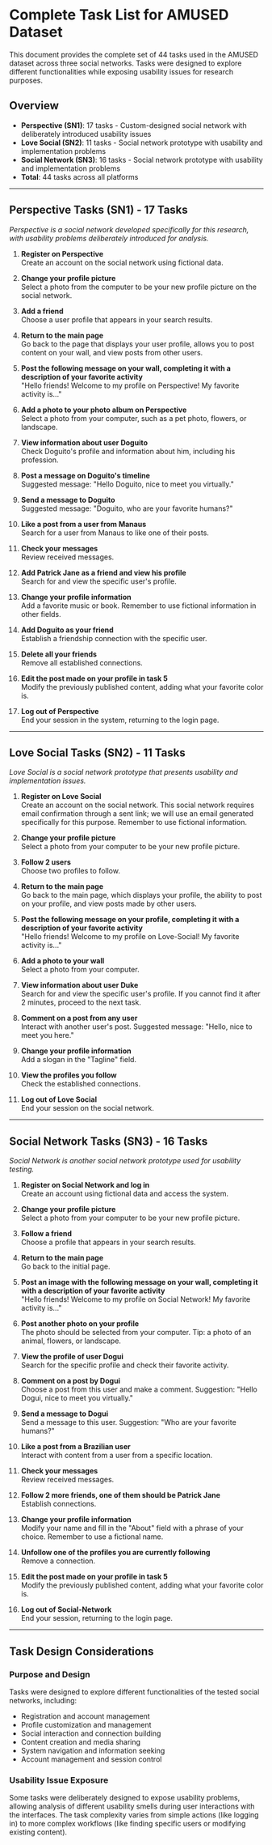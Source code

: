 # Complete Task List for AMUSED Dataset

This document provides the complete set of 44 tasks used in the AMUSED dataset across three social networks. Tasks were designed to explore different functionalities while exposing usability issues for research purposes.

## Overview

- **Perspective (SN1)**: 17 tasks - Custom-designed social network with deliberately introduced usability issues
- **Love Social (SN2)**: 11 tasks - Social network prototype with usability and implementation problems  
- **Social Network (SN3)**: 16 tasks - Social network prototype with usability and implementation problems 
- **Total**: 44 tasks across all platforms

---
## Perspective Tasks (SN1) - 17 Tasks

*Perspective is a social network developed specifically for this research, with usability problems deliberately introduced for analysis.*

1. **Register on Perspective**  
   Create an account on the social network using fictional data.

2. **Change your profile picture**  
   Select a photo from the computer to be your new profile picture on the social network.

3. **Add a friend**  
   Choose a user profile that appears in your search results.

4. **Return to the main page**  
   Go back to the page that displays your user profile, allows you to post content on your wall, and view posts from other users.

5. **Post the following message on your wall, completing it with a description of your favorite activity**  
   "Hello friends! Welcome to my profile on Perspective! My favorite activity is..."

6. **Add a photo to your photo album on Perspective**  
   Select a photo from your computer, such as a pet photo, flowers, or landscape.

7. **View information about user Doguito**  
   Check Doguito's profile and information about him, including his profession.

8. **Post a message on Doguito's timeline**  
   Suggested message: "Hello Doguito, nice to meet you virtually."

9. **Send a message to Doguito**  
   Suggested message: "Doguito, who are your favorite humans?"

10. **Like a post from a user from Manaus**  
    Search for a user from Manaus to like one of their posts.

11. **Check your messages**  
    Review received messages.

12. **Add Patrick Jane as a friend and view his profile**  
    Search for and view the specific user's profile.

13. **Change your profile information**  
    Add a favorite music or book. Remember to use fictional information in other fields.

14. **Add Doguito as your friend**  
    Establish a friendship connection with the specific user.

15. **Delete all your friends**  
    Remove all established connections.

16. **Edit the post made on your profile in task 5**  
    Modify the previously published content, adding what your favorite color is.

17. **Log out of Perspective**  
    End your session in the system, returning to the login page.

---

## Love Social Tasks (SN2) - 11 Tasks

*Love Social is a social network prototype that presents usability and implementation issues.*

1. **Register on Love Social**  
   Create an account on the social network. This social network requires email confirmation through a sent link; we will use an email generated specifically for this purpose. Remember to use fictional information.

2. **Change your profile picture**  
   Select a photo from your computer to be your new profile picture.

3. **Follow 2 users**  
   Choose two profiles to follow.

4. **Return to the main page**  
   Go back to the main page, which displays your profile, the ability to post on your profile, and view posts made by other users.

5. **Post the following message on your profile, completing it with a description of your favorite activity**  
   "Hello friends! Welcome to my profile on Love-Social! My favorite activity is..."

6. **Add a photo to your wall**  
   Select a photo from your computer.

7. **View information about user Duke**  
   Search for and view the specific user's profile. If you cannot find it after 2 minutes, proceed to the next task.

8. **Comment on a post from any user**  
   Interact with another user's post. Suggested message: "Hello, nice to meet you here."

9. **Change your profile information**  
   Add a slogan in the "Tagline" field.

10. **View the profiles you follow**  
    Check the established connections.

11. **Log out of Love Social**  
    End your session on the social network.

---

## Social Network Tasks (SN3) - 16 Tasks

*Social Network is another social network prototype used for usability testing.*

1. **Register on Social Network and log in**  
   Create an account using fictional data and access the system.

2. **Change your profile picture**  
   Select a photo from your computer to be your new profile picture.

3. **Follow a friend**  
   Choose a profile that appears in your search results.

4. **Return to the main page**  
   Go back to the initial page.

5. **Post an image with the following message on your wall, completing it with a description of your favorite activity**  
   "Hello friends! Welcome to my profile on Social Network! My favorite activity is..."

6. **Post another photo on your profile**  
   The photo should be selected from your computer. Tip: a photo of an animal, flowers, or landscape.

7. **View the profile of user Dogui**  
   Search for the specific profile and check their favorite activity.

8. **Comment on a post by Dogui**  
   Choose a post from this user and make a comment. Suggestion: "Hello Dogui, nice to meet you virtually."

9. **Send a message to Dogui**  
   Send a message to this user. Suggestion: "Who are your favorite humans?"

10. **Like a post from a Brazilian user**  
    Interact with content from a user from a specific location.

11. **Check your messages**  
    Review received messages.

12. **Follow 2 more friends, one of them should be Patrick Jane**  
    Establish connections.

13. **Change your profile information**  
    Modify your name and fill in the "About" field with a phrase of your choice. Remember to use a fictional name.

14. **Unfollow one of the profiles you are currently following**  
    Remove a connection.

15. **Edit the post made on your profile in task 5**  
    Modify the previously published content, adding what your favorite color is.

16. **Log out of Social-Network**  
    End your session, returning to the login page.

---

## Task Design Considerations

### Purpose and Design
Tasks were designed to explore different functionalities of the tested social networks, including:
- Registration and account management
- Profile customization and management  
- Social interaction and connection building
- Content creation and media sharing
- System navigation and information seeking
- Account management and session control

### Usability Issue Exposure
Some tasks were deliberately designed to expose usability problems, allowing analysis of different usability smells during user interactions with the interfaces. The task complexity varies from simple actions (like logging in) to more complex workflows (like finding specific users or modifying existing content).
